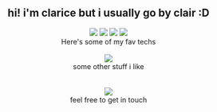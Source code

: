
<h2 align="center">hi! i'm clarice but i usually go by clair :D</h3>

<div align="center">
  <span><img src="https://img.shields.io/badge/React-e3e3e3?style=for-the-badge&logo=react&logoColor=61DAFB" /></span>
  <span><img src="https://img.shields.io/badge/Node.js-e3e3e3?style=for-the-badge&logo=node.js&logoColor=43853D" /><span>
  <span><img src="https://img.shields.io/badge/JavaScript-e3e3e3?style=for-the-badge&logo=javascript&logoColor=F7DF1E" /></span>
  <span><img src="https://img.shields.io/badge/TypeScript-e3e3e3?style=for-the-badge&logo=typescript&logoColor=007ACC" /></span>
</div>
<div align="center">
  <span>Here's some of my fav techs</span>
  <br />
  <br />
  <div style="text-align: center;">
  <img src="https://github-readme-stats.vercel.app/api/top-langs/?username=klaresa&layout=compact&theme=graywhite" />
  <div>some other stuff i like</div>
  <br />
  <br />
  <a href="https://www.linkedin.com/in/klaresa/" target="_blank">
    <img src="https://img.shields.io/badge/LinkedIn-e3e3e3?style=for-the-badge&logo=linkedin&logoColor=0077B5" />
  </a> 
  <div>feel free to get in touch</div>
</div>

    
<!--
**klaresa/klaresa** is a ✨ _special_ ✨ repository because its `README.md` (this file) appears on your GitHub profile.

Here are some ideas to get you started:

- 🔭 I’m currently working on ...
- 🌱 I’m currently learning ...
- 👯 I’m looking to collaborate on ...
- 🤔 I’m looking for help with ...
- 💬 Ask me about ...
- 📫 How to reach me: ...
- 😄 Pronouns: ...
- ⚡ Fun fact: ...
-->
